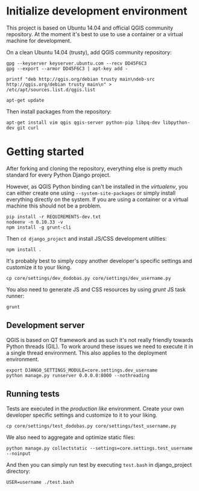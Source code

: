 # Initialize development environment

This project is based on Ubuntu 14.04 and official QGIS community repository.
At the moment it's best to use to use a container or a virtual machine for
development.

On a clean Ubuntu 14.04 (trusty), add QGIS community repository:

```
gpg --keyserver keyserver.ubuntu.com --recv DD45F6C3
gpg --export --armor DD45F6C3 | apt-key add -

printf "deb http://qgis.org/debian trusty main\ndeb-src http://qgis.org/debian trusty main\n" > /etc/apt/sources.list.d/qgis.list

apt-get update
```

Then install packages from the repository:

```
apt-get install vim qgis qgis-server python-pip libpq-dev libpython-dev git curl
```


# Getting started

After forking and cloning the repository, everything else is pretty much
standard for every Python Django project.

However, as QGIS Python binding can't be installed in the *virtualenv*, you
can either create one using `--system-site-packages` or simply install
everything directly on the system. If you are using a container or a virtual
machine this should not be a problem.

```
pip install -r REQUIREMENTS-dev.txt
nodeenv -n 0.10.33 -v
npm install -g grunt-cli
```

Then `cd django_project` and install JS/CSS development utilties:

```
npm install .
```


It's probably best to simply copy another developer's specific settings and
customize it to your liking.

```
cp core/settings/dev_dodobas.py core/settings/dev_username.py
```

You also need to generate JS and CSS resources by using *grunt* JS task runner:

```
grunt
```

## Development server

QGIS is based on QT framework and as such it's not really friendly towards
Python threads (GIL). To work around these issues we need to execute it in a
single thread environment. This also applies to the deployment environment.

```
export DJANGO_SETTINGS_MODULE=core.settings.dev_username
python manage.py runserver 0.0.0.0:8000 --nothreading
```

## Running tests

Tests are executed in the *production like* environment. Create your own
developer specific settings and customize to it to your liking.

```
cp core/settings/test_dodobas.py core/settings/test_username.py
```

We also need to aggregate and optimize static files:

```
python manage.py collectstatic --settings=core.settings.test_username --noinput
```

And then you can simply run test by executing `test.bash` in django_project
directory:

```
USER=username ./test.bash
```
